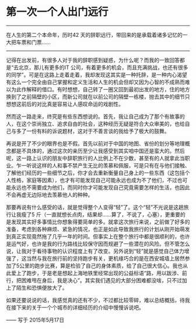# 第一次一个人出门远行

------

在人生的第二个本命年，历时42 天的辞职远行，带回来的是承载着诸多记忆的一大把车票和门票……

------

记得在出发前，有很多人对于我的辞职感到疑惑，为什么呢？而我的一致回答都是“去北京，那儿有更多的IT 公司，有着更多的机会，而且充满挑战，也还有很多的同学”。可是在这路上走着走着，我却发现这其实是一种托辞，是一种内心渴望有这么一个完全由自己掌握和定义生活和人生的机会但却又因为心智的不成熟而难以为此作解释的借口。有时想想，自己转了一圈又回到最初出发的地方，住的地方换到了之前隔壁的小区，而新公司就在以前公司的隔壁一栋楼，抛去其中的细节只想想这前后的对比真是容易让人感叹命运的戏剧性。

然而这一路走来，终究是有些东西想说的。首先，我让自己成为了那个有故事的人，在这个崇尚独立、追求自由的社会，这种经历无疑是符合大众审美的，也给自己与多了一份有料的诉说题材，这对于不善言谈的我给予了极大的鼓舞。

再说是开了不少的眼界也是不假。首先以前对于中国的地图、省份的划分等地理概念都是不具体的，通过这次的亲历至少让我感受到其实咱中国还是蛮大的。然后呢，这一路上认识的朋友中辞职旅行的人比例上不在少数，甚至有的人就拿此当职业。乍一听说这样的人和事不禁产生无比的羡慕和佩服，可是只有在与他们接触、了解他们经历的一些细节之后，你才会去重新衡量自己身上的一些东西（这包括个人性格，家庭等因素），也才有可能发现自己可能永远也成为不了他们，不过也可能永远也不需要成为他们，而同时你才可能发现自己究竟需要怎样的生活，也因此不会再虚无边际地去羡慕他人的种种。

那要再说有什么感受的话，就是觉得整个人变得“轻”了。这个“轻”不光说是这趟旅行让我瘦了5 斤（一直就想长点肉，结果却……算了，不说了，心塞），更重要的是发现其实好多事情比你想象得要简单的多。就拿这次旅行来说，之前做了好多的准备，考虑到各种麻烦、紧急的情况，也正是如此导致我旅行的计划从刚开始萌发到真正实现竟然拖了几乎一年的时间。但事实上在整个旅行中都是很顺利的，也许是运气好，也许是我的行为路线比较保守因而规避了一些潜在的风险。但不管怎么说，让我对于看待事物的认识程度上有了改变。另外说到“轻”就是感觉自己体力增强了，这当然与我在旅行前的坚持跑步有关，更机缘巧合的是在西安城墙上居然参加了5公里的跑步比赛，算是检验了自己的身体素质，给了自己很大信心。我也从此爱上了跑步，于是老是想起上海地铁里经常出现的公益标语“路，用以跋涉、前行，把困难甩在身后，我是决心”。其实我们遇见的大部分困难都没啥，只不过加上了陌生和恐惧便放大了。

如果还要说说的话，我感觉真的还有不少，不过都比较零碎，难以总结概括，待我在接下来的关于一个个城市的详细经历的介绍中慢慢诉说吧。


—— 写于 2015年5月17日